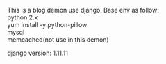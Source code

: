 This is a blog demon use django.
Base env as follow:<br/>
python 2.x<br/>
yum install -y python-pillow<br/>
mysql<br/>
memcached(not use in this demon)<br/>

django version: 1.11.11
